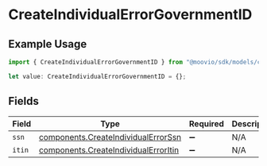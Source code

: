 # CreateIndividualErrorGovernmentID

## Example Usage

```typescript
import { CreateIndividualErrorGovernmentID } from "@moovio/sdk/models/components";

let value: CreateIndividualErrorGovernmentID = {};
```

## Fields

| Field                                                                                        | Type                                                                                         | Required                                                                                     | Description                                                                                  |
| -------------------------------------------------------------------------------------------- | -------------------------------------------------------------------------------------------- | -------------------------------------------------------------------------------------------- | -------------------------------------------------------------------------------------------- |
| `ssn`                                                                                        | [components.CreateIndividualErrorSsn](../../models/components/createindividualerrorssn.md)   | :heavy_minus_sign:                                                                           | N/A                                                                                          |
| `itin`                                                                                       | [components.CreateIndividualErrorItin](../../models/components/createindividualerroritin.md) | :heavy_minus_sign:                                                                           | N/A                                                                                          |